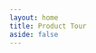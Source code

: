 ```yaml
---
layout: home
title: Product Tour
aside: false
---
```


<script setup>

const cards = [
    {
        text: `<p>The dashboard. Start by selecting a mode and a folder of content to work with.</p>
        <p>
        Whether you are describing data, creating a cultural collection or just performing a discovery process,
        everything you do will be stored in this folder.
        </p>
        <p class="text-center"><strong>Nothing is locked up inside Describo.</strong></p>
        `,
        image: "/images/tour/desktop1.webp",
    },
    {
        text: "<p>Wherever you are, pressing the 'Help' button in the navigation bar activates context sensitive help. The documentation link next to it opens context specific documentation in your browser.</p>",
        image: "/images/tour/desktop2.webp",
    },
    {
        text: `<p>When a folder is selected, the main dataset is shown in the middle pane along with a file browser on the left.
        In the navigation bar we can see the selected folder as well as the profile that was loaded for the mode you selected.
        Also note the controls to set a licence, save the metadata, and access application settings.</p>

        <p>At this point, you can immediately start describing your content. Try pressing <span class="text-sm bg-blue-500 text-white py-1 px-2 rounded">+ TextArea</span> next
        to keywords. The buttons tell you the type of data expected. In this case, you can add free text.
        Likewise, if you wanted to define an author you could press the <span class="text-sm bg-blue-500 text-white py-1 px-2 rounded">+ Person</span> button next to author and Describo will guide you in defining a person.
        </p>
        <p>Notice also the tabs down the left hand side. These guide you in the different types of data you can describe.</p>

        `,
        image: "/images/tour/desktop3.webp",
    },
    {
        text: `<p>Selecting a file in the file browser will add it to the metadata and navigate to it so that you can describe it in
        detail if you want. It also calculates file metadata for you. This is useful so you can check that the file is ok
        in the future (it hasn't changed in anyway).</p>
        <p>Notice that if possible, a file preview will be shown in the right hand panel.</p>
        `,
        image: "/images/tour/desktop4.webp",
    },
    {
        text: `<p>Describo makes all of Schema.org available to you. In the image we can see all of the properties defined by schema.org
        for an entity of type File; all the way back up the hierarchy to Thing. In addition, we can see what data types each property is expecting.
        The 'about' property expects an entity of type 'ANY' so Describo will let you associate anything you've already
        described.</p>`,
        image: "/images/tour/desktop5.webp",
    },
    {
        text: `<p>Entities can be created directly. The 'Location' property is expecting an entity of type Place and Describo provides controls to create a new entity of that type.</p>`,
        image: "/images/tour/desktop6.webp",
    },
    {
        text: `<p>Navigating to the entity we can then start managing its data. Shown is the Geometry component which enables creating
        a custom geometry for the Geo property. In this case, we've defined a geographical area of Australia.</p>`,
        image:  "/images/tour/desktop7.webp",
    },
    {
        text: `<p>If you register with describo.cloud and purchase credits, Describo can perform bulk transformations on your data. From
        recognising and marking up named entities to extracting the topics, themes and subjects contained, getting to know your data has
        never been easier.
        <p>
        <a href="/docs/guide/transforming-content" target="_blank">See the documentation for more information.</a>
        </p>`,
        image:  "/images/guide-transform/transform1.webp",
    },
    {
        text: `<p>If you register with describo.cloud and purchase credits, Describo can perform Optical Character Recoginition (OCR) and entity recognition of your data. Even without the cloud service, you can mark
        up entities and create rich datasets of entities mentioned in your data.</p>
        <p>
        <a href="/docs/guide/transcribing-content" target="_blank">See the documentation for more information.</a>
        </p>`,
        image:  "/images/tour/desktop8.webp",
    },
    {
        text: `<p>When using the transcription tools the data is written into the metadata file. In this image we see all of the
        entities that were marked up in the text associated as 'Mentions' in this file. In addition, Describo created a HTML
        transcription file with the markup created as data attributes in the HTML.</p>`,
        image:  "/images/tour/desktop9.webp",
    },
    {
        text: `<p>Describo interfaces with a conversational AI assistant to help you interrogate and understand your
        content. In this image the assistant has first summarised the text then, acting as an anthropologist,
        it has described the main topics. Finally, as a social scientist, the assistant explains the narrative
        with respect to any cultural symbolism. In each response, detailed examples are provided from the text to support
        the commentary.</p>
        <p>In addition, we can directly update the metadata for the file with the information we uncover by
        working with the assistant. </p>
        <p>
            <a href="/docs/guide/transcribing-content-assistant" target="_blank">See the documentation for more information.</a>
        </p>
        `,
        image:   "/images/tour/desktop10.webp"
    },
    {
        text: `<p>Here we see the descriptions and defined terms we created whilst working with the assistant.`,
        image:   "/images/tour/desktop11.webp"
    },
    {
        text: `<p>And defined terms can be looked up and attached to other content that you are working on.</p>`,
        image:   "/images/tour/desktop12.webp"
    },
    {
        text: `<p>The conversational AI assistant can be used for e-Discovery. Navigate to the discover tab, select the
        files you wish to interrogate (supports: Microsoft Word and Powerpoint, PDF, txt and html), start the assistant and go.
        `,
        image: "/images/tour/desktop13.webp",
    },
    {
        text: `<p>In this image we see the conversation on the right and direct updating of the metadata on the left.</p>
        <p>
        <a href="/docs/guide/assistant-supported-discovery" target="_blank">See the documentation for more information.</a>
        </p>`,
        image: "/images/tour/desktop14.webp",
    },
    {
        text: `<p>If we navigate back to the describe tab we see the metadata we created whilst using the assistant.</p>`,
        image: "/images/tour/desktop15.webp",
    },
    {
        text: `<p>Now that you've done all this work to describe the entity relationships contained within your data;
        it's time to visualise it! On the visualise tab you have tools to deep dive into the data structure you've created
        in order to see who did what to whom and where they did it!
        <p>
        <a href="/docs/guide/visualising-the-structure" target="_blank">See the documentation for more information.</a>
        </p>`,
        image:  "/images/guide-visualise/visualise5.webp",
    },
    {
        text: `<p>Whatever your work, licensing and / or classifying it is critically important so Describo provides
        easy to use tools to do this. In this image we see a dialog for applying a licence to your work.</p>`,
        image: "/images/tour/desktop16.webp",
    },
    {
        text: `<p>And here we see the licence applied.</p>`,
        image: "/images/tour/desktop17.webp",
    },
     {
        text: `<p>Finally, application settings can be changed as required.</p>`,
        image: "/images/tour/desktop18.webp",
    },

];
</script>

<StackComponent :cards="cards"  class="mt-10 p-4 bg-slate-100 rounded-lg"></StackComponent>
